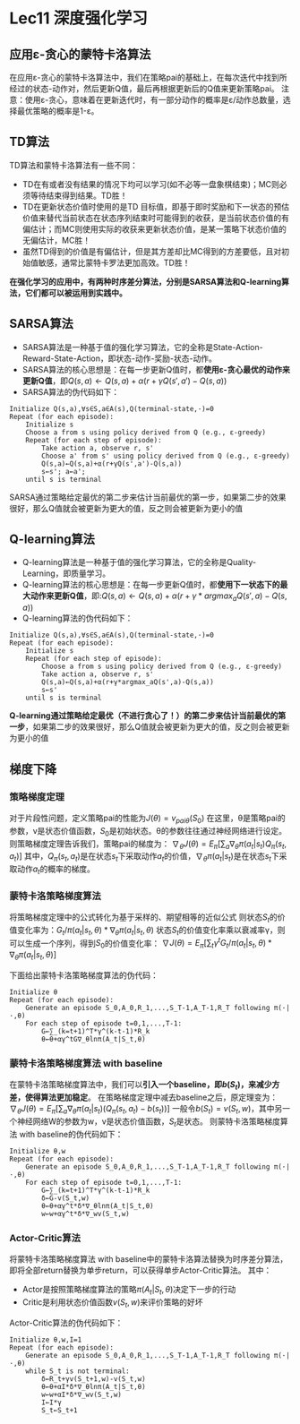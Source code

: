 # Lec11 深度强化学习
## 应用ε-贪心的蒙特卡洛算法
在应用ε-贪心的蒙特卡洛算法中，我们在策略pai的基础上，在每次迭代中找到所经过的状态-动作对，然后更新Q值，最后再根据更新后的Q值来更新策略pai。
注意：使用ε-贪心，意味着在更新迭代时，有一部分动作的概率是ε/动作总数量，选择最优策略的概率是1-ε。

## TD算法
TD算法和蒙特卡洛算法有一些不同：
* TD在有或者没有结果的情况下均可以学习(如不必等一盘象棋结束)；MC则必须等待结束得到结果。TD胜！
* TD在更新状态价值时使用的是TD 目标值，即基于即时奖励和下一状态的预估价值来替代当前状态在状态序列结束时可能得到的收获，是当前状态价值的有偏估计；而MC则使用实际的收获来更新状态价值，是某一策略下状态价值的无偏估计，MC胜！
* 虽然TD得到的价值是有偏估计，但是其方差却比MC得到的方差要低，且对初始值敏感，通常比蒙特卡罗法更加高效。TD胜！

**在强化学习的应用中，有两种时序差分算法，分别是SARSA算法和Q-learning算法，它们都可以被运用到实践中。**

## SARSA算法
- SARSA算法是一种基于值的强化学习算法，它的全称是State-Action-Reward-State-Action，即状态-动作-奖励-状态-动作。
- SARSA算法的核心思想是：在每一步更新Q值时，都**使用ε-贪心最优的动作来更新Q值**，即$Q(s,a)←Q(s,a)+α(r+γQ(s',a')-Q(s,a))$
- SARSA算法的伪代码如下：
```
Initialize Q(s,a),∀s∈S,a∈A(s),Q(terminal-state,·)=0
Repeat (for each episode):
    Initialize s
    Choose a from s using policy derived from Q (e.g., ε-greedy)
    Repeat (for each step of episode):
        Take action a, observe r, s'
        Choose a' from s' using policy derived from Q (e.g., ε-greedy)
        Q(s,a)←Q(s,a)+α(r+γQ(s',a')-Q(s,a))
        s←s'; a←a';
    until s is terminal
```
SARSA通过策略给定最优的第二步来估计当前最优的第一步，如果第二步的效果很好，那么Q值就会被更新为更大的值，反之则会被更新为更小的值

## Q-learning算法
- Q-learning算法是一种基于值的强化学习算法，它的全称是Quality-Learning，即质量学习。
- Q-learning算法的核心思想是：在每一步更新Q值时，都**使用下一状态下的最大动作来更新Q值**，即:$Q(s,a)←Q(s,a)+α(r+γ*argmax_aQ(s',a)-Q(s,a))$
- Q-learning算法的伪代码如下：
```
Initialize Q(s,a),∀s∈S,a∈A(s),Q(terminal-state,·)=0
Repeat (for each episode):
    Initialize s
    Repeat (for each step of episode):
        Choose a from s using policy derived from Q (e.g., ε-greedy)
        Take action a, observe r, s'
        Q(s,a)←Q(s,a)+α(r+γ*argmax_aQ(s',a)-Q(s,a))
        s←s'
    until s is terminal
```
**Q-learning通过策略给定最优（不进行贪心了！）的第二步来估计当前最优的第一步**，如果第二步的效果很好，那么Q值就会被更新为更大的值，反之则会被更新为更小的值

## 梯度下降
### 策略梯度定理
对于片段性问题，定义策略pai的性能为$J(θ)=v_{paiθ}(S_0)$
在这里，θ是策略pai的参数，v是状态价值函数，$S_0$是初始状态。θ的参数往往通过神经网络进行设定。
则策略梯度定理告诉我们，策略pai的梯度为：
$∇_θJ(θ)=E_π[∑_a∇_θπ(a_t|s_t)Q_π(s_t,a_t)]$
其中，$Q_π(s_t,a_t)$是在状态$s_t$下采取动作$a_t$的价值，$∇_θπ(a_t|s_t)$是在状态$s_t$下采取动作$a_t$的概率的梯度。

### 蒙特卡洛策略梯度算法
将策略梯度定理中的公式转化为基于采样的、期望相等的近似公式
则状态$S_t$的价值变化率为：$G_t/π(a_t|s_t,θ)*∇_θπ(a_t|s_t,θ)$
状态$S_t$的价值变化率乘以衰减率γ，则可以生成一个序列，得到$S_0$的价值变化率：
$∇J(θ)=E_π[∑_tγ^tG_t/π(a_t|s_t,θ)*∇_θπ(a_t|s_t,θ)]$

下面给出蒙特卡洛策略梯度算法的伪代码：
```
Initialize θ
Repeat (for each episode):
    Generate an episode S_0,A_0,R_1,...,S_T-1,A_T-1,R_T following π(·|·,θ)
    For each step of episode t=0,1,...,T-1:
        G←∑_(k=t+1)^T*γ^(k-t-1)*R_k
        θ←θ+αγ^tG∇_θlnπ(A_t|S_t,θ)
```

### 蒙特卡洛策略梯度算法 with baseline
在蒙特卡洛策略梯度算法中，我们可以**引入一个baseline，即$b(S_t)$，来减少方差，使得算法更加稳定**。
在策略梯度定理中减去baseline之后，原定理变为：
$∇_θJ(θ)=E_π[∑_a∇_θπ(a_t|s_t)(Q_π(s_t,a_t)-b(s_t))]$
一般令$b(S_t)=v(S_t,w)$，其中另一个神经网络W的参数为w，v是状态价值函数，$S_t$是状态。
则蒙特卡洛策略梯度算法 with baseline的伪代码如下：
```
Initialize θ,w
Repeat (for each episode):
    Generate an episode S_0,A_0,R_1,...,S_T-1,A_T-1,R_T following π(·|·,θ)
    For each step of episode t=0,1,...,T-1:
        G←∑_(k=t+1)^T*γ^(k-t-1)*R_k
        δ←G-v(S_t,w)
        θ←θ+αγ^t*δ*∇_θlnπ(A_t|S_t,θ)
        w←w+αγ^t*δ*∇_wv(S_t,w)
```

### Actor-Critic算法
将蒙特卡洛策略梯度算法 with baseline中的蒙特卡洛算法替换为时序差分算法，即将全部return替换为单步return，可以获得单步Actor-Critic算法。
其中：
* Actor是按照策略梯度算法的策略$π(A_t|S_t,θ)$决定下一步的行动
* Critic是利用状态价值函数$v(S_t,w)$来评价策略的好坏

Actor-Critic算法的伪代码如下：
```
Initialize θ,w,I=1
Repeat (for each episode):
    Generate an episode S_0,A_0,R_1,...,S_T-1,A_T-1,R_T following π(·|·,θ)
    while S_t is not terminal:
        δ←R_t+γv(S_t+1,w)-v(S_t,w)
        θ←θ+αI*δ*∇_θlnπ(A_t|S_t,θ)
        w←w+αI*δ*∇_wv(S_t,w)
        I←I*γ
        S_t←S_t+1
```